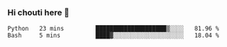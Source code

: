 ### Hi chouti here 👋


<!--START_SECTION:waka-->
```text
Python   23 mins         ████████████████████▒░░░░   81.96 % 
Bash     5 mins          ████▓░░░░░░░░░░░░░░░░░░░░   18.04 % 
```
<!--END_SECTION:waka-->

<!--
**l0nl1f3/l0nl1f3** is a ✨ _special_ ✨ repository because its `README.md` (this file) appears on your GitHub profile.

Here are some ideas to get you started:

- 🔭 I’m currently working on ...
- 🌱 I’m currently learning ...
- 👯 I’m looking to collaborate on ...
- 🤔 I’m looking for help with ...
- 💬 Ask me about ...
- 📫 How to reach me: ...
- 😄 Pronouns: ...
- ⚡ Fun fact: ...
-->
